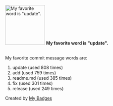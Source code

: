 <img src="https://my-badges.github.io/my-badges/favorite-word.png" alt="My favorite word is &quot;update&quot;." title="My favorite word is &quot;update&quot;." width="128">
<strong>My favorite word is &quot;update&quot;.</strong>
<br><br>

My favorite commit message words are:

1. update (used 808 times)
2. add (used 759 times)
3. readme.md (used 385 times)
4. fix (used 301 times)
5. release (used 249 times)


Created by <a href="https://github.com/my-badges/my-badges">My Badges</a>